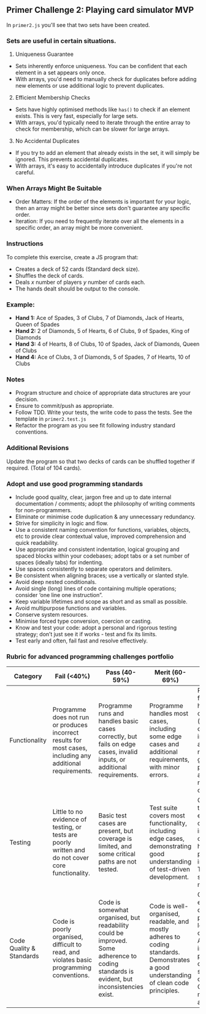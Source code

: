 ## Primer Challenge 2: Playing card simulator MVP

In ```primer2.js``` you'll see that two sets have been created. 

### Sets are useful in certain situations.

1. Uniqueness Guarantee

* Sets inherently enforce uniqueness. You can be confident that each element in a set appears only once.
* With arrays, you'd need to manually check for duplicates before adding new elements or use additional logic to prevent duplicates.

2. Efficient Membership Checks

* Sets have highly optimised methods like ```has()``` to check if an element exists. This is very fast, especially for large sets.
* With arrays, you'd typically need to iterate through the entire array to check for membership, which can be slower for large arrays.

3. No Accidental Duplicates

* If you try to add an element that already exists in the set, it will simply be ignored. This prevents accidental duplicates.
* With arrays, it's easy to accidentally introduce duplicates if you're not careful.

### When Arrays Might Be Suitable

* Order Matters: If the order of the elements is important for your logic, then an array might be better since sets don't guarantee any specific order.
* Iteration: If you need to frequently iterate over all the elements in a specific order, an array might be more convenient.


### Instructions

To complete this exercise, create a JS program that:

* Creates a deck of 52 cards (Standard deck size).
* Shuffles the deck of cards.
* Deals _x_ number of players _y_ number of cards each.
* The hands dealt should be output to the console.

### Example:

- **Hand 1:** Ace of Spades, 3 of Clubs, 7 of Diamonds, Jack of Hearts, Queen of Spades
- **Hand 2:** 2 of Diamonds, 5 of Hearts, 6 of Clubs, 9 of Spades, King of Diamonds
- **Hand 3:** 4 of Hearts, 8 of Clubs, 10 of Spades, Jack of Diamonds, Queen of Clubs
- **Hand 4:** Ace of Clubs, 3 of Diamonds, 5 of Spades, 7 of Hearts, 10 of Clubs

### Notes

* Program structure and choice of appropriate data structures are your decision.
* Ensure to commit/push as appropriate.
* Follow TDD. Write your tests, the write code to pass the tests. See the template in ```primer2.test.js```
* Refactor the program as you see fit following industry standard conventions.

### Additional Revisions

 Update the program so that two decks of cards can be shuffled together if required. (Total of 104 cards).  


### Adopt and use good programming standards

* Include good quality, clear, jargon free and up to date internal documentation / comments; adopt the philosophy of writing comments for non-programmers.
* Eliminate or minimise code duplication & any unnecessary redundancy.
* Strive for simplicity in logic and flow.
* Use a consistent naming convention for functions, variables, objects, etc to provide clear contextual value, improved comprehension and quick readability.
* Use appropriate and consistent indentation, logical grouping and spaced blocks within your codebases; adopt tabs or a set number of spaces (ideally tabs) for indenting.
* Use spaces consistently to separate operators and delimiters.
* Be consistent when aligning braces; use a vertically or slanted style.
* Avoid deep nested conditionals.
* Avoid single (long) lines of code containing multiple operations; consider ‘one line one instruction”.
* Keep variable lifetimes and scope as short and as small as possible.
* Avoid multipurpose functions and variables.
* Conserve system resources.
* Minimise forced type conversion, coercion or casting.
* Know and test your code: adopt a personal and rigorous testing strategy; don’t just see it if works - test and fix its limits.
* Test early and often, fail fast and resolve effectively.

### Rubric for advanced programming challenges portfolio

| Category | Fail (<40%) | Pass (40-59%) | Merit (60-69%) | Distinction (70-100%) |
|---|---|---|---|---|
| Functionality | Programme does not run or produces incorrect results for most cases, including any additional requirements. | Programme runs and handles basic cases correctly, but fails on edge cases, invalid inputs, or additional requirements. | Programme handles most cases, including some edge cases and additional requirements, with minor errors. | Programme is fully functional, handles all cases (including edge cases, invalid inputs, and additional requirements) gracefully, and produces accurate results consistently. |
| Testing | Little to no evidence of testing, or tests are poorly written and do not cover core functionality. | Basic test cases are present, but coverage is limited, and some critical paths are not tested. | Test suite covers most functionality, including edge cases, demonstrating good understanding of test-driven development. | Comprehensive test suite with excellent coverage, including edge cases, error handling, and potential user input errors. Tests are well-structured and maintainable. |
| Code Quality & Standards | Code is poorly organised, difficult to read, and violates basic programming conventions.  | Code is somewhat organised, but readability could be improved. Some adherence to coding standards is evident, but inconsistencies exist.  | Code is well-organised, readable, and mostly adheres to coding standards. Demonstrates a good understanding of clean code principles. | Code is exemplary, demonstrating professional-level craftsmanship. Adheres to industry best practices and coding standards consistently. Code is highly maintainable and extensible. |
